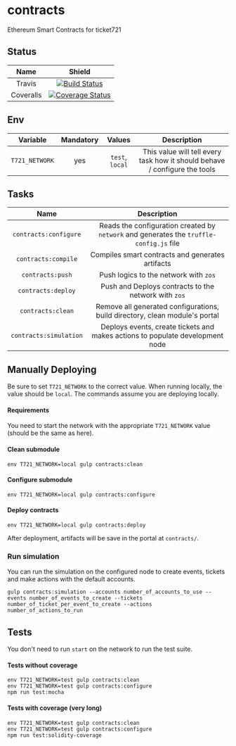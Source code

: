 # contracts
Ethereum Smart Contracts for ticket721

## Status

| Name | Shield |
| :---: | :----: |
| Travis | [![Build Status](https://travis-ci.org/ticket721/contracts.svg?branch=develop)](https://travis-ci.org/ticket721/contracts) |
| Coveralls | [![Coverage Status](https://coveralls.io/repos/github/ticket721/contracts/badge.svg?branch=develop)](https://coveralls.io/github/ticket721/contracts?branch=develop) |

## Env

| Variable | Mandatory | Values | Description |
| :---: | :---: | :---: | :---: |
| `T721_NETWORK` | yes | `test`, `local` | This value will tell every task how it should behave / configure the tools |

## Tasks

| Name | Description |
| :---: | :---------: |
| `contracts:configure` | Reads the configuration created by `network` and generates the `truffle-config.js` file |
| `contracts:compile` | Compiles smart contracts and generates artifacts |
| `contracts:push` | Push logics to the network with `zos` |
| `contracts:deploy` | Push and Deploys contracts to the network with `zos` |
| `contracts:clean` | Remove all generated configurations, build directory, clean module's portal |
| `contracts:simulation` | Deploys events, create tickets and makes actions to populate development node |

## Manually Deploying

Be sure to set `T721_NETWORK` to the correct value.
When running locally, the value should be `local`.
The commands assume you are deploying locally.

#### Requirements

You need to start the network with the appropriate `T721_NETWORK` value (should be the same as here).

#### Clean submodule

```shell
env T721_NETWORK=local gulp contracts:clean
```

#### Configure submodule

```shell
env T721_NETWORK=local gulp contracts:configure
```

#### Deploy contracts

```shell
env T721_NETWORK=local gulp contracts:deploy
```

After deployment, artifacts will be save in the portal at `contracts/`.

### Run simulation

You can run the simulation on the configured node to create events, tickets and make actions with the default accounts.
```shell
gulp contracts:simulation --accounts number_of_accounts_to_use --events number_of_events_to_create --tickets number_of_ticket_per_event_to_create --actions number_of_actions_to_run
```

## Tests

You don't need to run `start` on the network to run the test suite.

#### Tests without coverage

```shell
env T721_NETWORK=test gulp contracts:clean
env T721_NETWORK=test gulp contracts:configure
npm run test:mocha
```

#### Tests with coverage (very long)

```shell
env T721_NETWORK=test gulp contracts:clean
env T721_NETWORK=test gulp contracts:configure
npm run test:solidity-coverage
```

